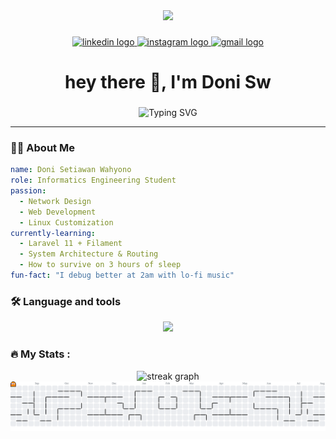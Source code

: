 <!-- HEADER -->
<div align="center">
  <img height="150" src="https://media.giphy.com/media/M9gbBd9nbDrOTu1Mqx/giphy.gif"  />
</div>

###

<div align="center">
  <a href="https://linkedin.com/in/doni-setiawan-wahyono" target="_blank">
    <img src="https://img.shields.io/static/v1?message=LinkedIn&logo=linkedin&label=&color=0077B5&logoColor=white&labelColor=&style=for-the-badge" height="25" alt="linkedin logo"  />
  </a>
  <a href="https://instagram.com/dnisetyaw" target="_blank">
    <img src="https://img.shields.io/static/v1?message=Instagram&logo=instagram&label=&color=E4405F&logoColor=white&labelColor=&style=for-the-badge" height="25" alt="instagram logo"  />
  </a>
  <a href="https://mailto:donisetiawanwahyono@gmail.com" target="_blank">
    <img src="https://img.shields.io/static/v1?message=Gmail&logo=gmail&label=&color=D14836&logoColor=white&labelColor=&style=for-the-badge" height="25" alt="gmail logo"  />
  </a>
</div>

###

<h1 align="center">hey there 👋, I'm Doni Sw</h1>

###

<p align="center">
  <img src="https://readme-typing-svg.herokuapp.com?font=Fira+Code&pause=1000&center=true&vCenter=true&width=435&lines=I+code+what+I+dream.;I+build+what+I+believe.;I+break+what+I+learn.;Welcome+to+my+GitHub!+👨‍💻" alt="Typing SVG" />
</p>


<hr />

<!-- ABOUT -->
### 👨‍💻 About Me

```yaml
name: Doni Setiawan Wahyono
role: Informatics Engineering Student
passion:
  - Network Design
  - Web Development
  - Linux Customization
currently-learning:
  - Laravel 11 + Filament
  - System Architecture & Routing
  - How to survive on 3 hours of sleep
fun-fact: "I debug better at 2am with lo-fi music"
```

<!-- Tech Stak -->
<h3 align="left">🛠 Language and tools</h3>

<p align="center"> <img src="https://skillicons.dev/icons?i=php,laravel,js,nodejs,html,css,tailwind,bash,python,mysql,linux,vscode,github,git" /> </p>

<h3 align="left">🔥   My Stats :</h3>

<div align="center">
  <img src="https://streak-stats.demolab.com?user=donisettt&locale=en&mode=daily&theme=dark&hide_border=false&border_radius=5&order=3" height="220" alt="streak graph"  />
</div>

<picture>
  <source media="(prefers-color-scheme: dark)" srcset="https://raw.githubusercontent.com/donisettt/donisettt/output/pacman-contribution-graph-dark.svg">
  <source media="(prefers-color-scheme: light)" srcset="https://raw.githubusercontent.com/donisettt/donisettt/output/pacman-contribution-graph.svg">
  <img alt="pacman contribution graph" src="https://raw.githubusercontent.com/donisettt/donisettt/output/pacman-contribution-graph.svg">
</picture>

###